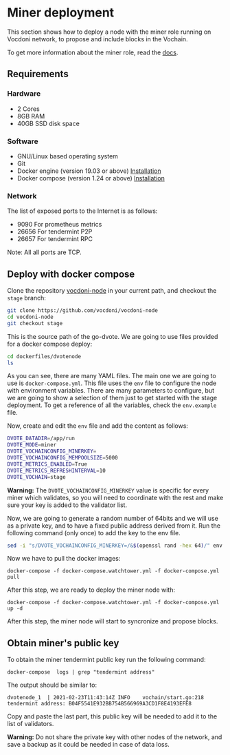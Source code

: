 # Miner deployment

This section shows how to deploy a node with the miner role running on Vocdoni network, to propose and include blocks in the Vochain.

To get more information about the miner role, read the [docs](https://docs.vocdoni.io/#/architecture/services/vochain?id=miner).

## Requirements

### Hardware

- 2 Cores
- 8GB RAM
- 40GB SSD disk space

### Software

- GNU/Linux based operating system
- Git
- Docker engine (version 19.03 or above) [Installation](https://docs.docker.com/engine/install/#server)
- Docker compose (version 1.24 or above) [Installation](https://docs.docker.com/compose/install)

### Network

The list of exposed ports to the Internet is as follows:

- 9090 For prometheus metrics
- 26656 For tendermint P2P
- 26657 For tendermint RPC

Note: All all ports are TCP.

## Deploy with docker compose

Clone the repository [vocdoni-node](https://github.com/vocdoni/vocdoni-node) in your current path, and checkout the `stage` branch:

```bash
git clone https://github.com/vocdoni/vocdoni-node
cd vocdoni-node
git checkout stage
```

This is the source path of the go-dvote. We are going to use files provided for a docker compose deploy:

```bash
cd dockerfiles/dvotenode
ls
```

As you can see, there are many YAML files. The main one we are going to use is `docker-compose.yml`. This file uses the `env` file to configure the node with environment variables. There are many parameters to configure, but we are going to show a selection of them just to get started with the stage deployment. To get a reference of all the variables, check the `env.example` file.

Now, create and edit the `env` file and add the content as follows:

```bash
DVOTE_DATADIR=/app/run
DVOTE_MODE=miner
DVOTE_VOCHAINCONFIG_MINERKEY=
DVOTE_VOCHAINCONFIG_MEMPOOLSIZE=5000
DVOTE_METRICS_ENABLED=True
DVOTE_METRICS_REFRESHINTERVAL=10
DVOTE_VOCHAIN=stage
```

**Warning:** The `DVOTE_VOCHAINCONFIG_MINERKEY` value is specific for every miner which validates, so you will need to coordinate with the rest and make sure your key is added to the validator list.

Now, we are going to generate a random number of 64bits and we will use as a private key, and to have a fixed public address derived from it. Run the following command (only once) to add the key to the env file.

```bash
sed -i "s/DVOTE_VOCHAINCONFIG_MINERKEY=/&$(openssl rand -hex 64)/" env
```

Now we have to pull the docker images:

```
docker-compose -f docker-compose.watchtower.yml -f docker-compose.yml pull
```

After this step, we are ready to deploy the miner node with:

```
docker-compose -f docker-compose.watchtower.yml -f docker-compose.yml up -d
```

After this step, the miner node will start to syncronize and propose blocks.

## Obtain miner's public key

To obtain the miner tendermint public key run the following command:

```
docker-compose  logs | grep "tendermint address"
```

The output should be similar to:

```
dvotenode_1  | 2021-02-23T11:43:14Z	INFO	vochain/start.go:218	tendermint address: B04F5541E932BB754B566969A3CD1F8E4193EFE8
```

Copy and paste the last part, this public key will be needed to add it to the list of validators.

**Warning:** Do not share the private key with other nodes of the network, and save a backup as it could be needed in case of data loss.
